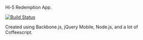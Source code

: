 Hi-5 Redemption App.

[![Build Status](https://travis-ci.org/keokilee/hi5-redemption.png?branch=master)](https://travis-ci.org/keokilee/hi5-redemption)

Created using Backbone.js, jQuery Mobile, Node.js, and a lot of Coffeescript.
